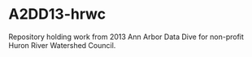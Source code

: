 A2DD13-hrwc
===========

Repository holding work from 2013 Ann Arbor Data Dive for non-profit Huron River Watershed Council.